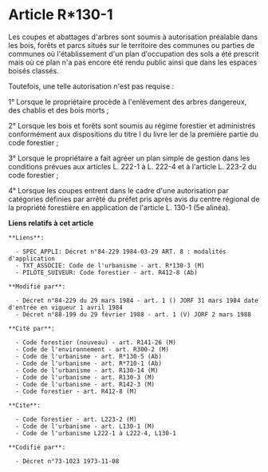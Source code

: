 # Article R*130-1

Les coupes et abattages d'arbres sont soumis à autorisation préalable dans les bois, forêts et parcs situés sur le territoire
des communes ou parties de communes où l'établissement d'un plan d'occupation des sols a été prescrit mais où ce plan n'a pas
encore été rendu public ainsi que dans les espaces boisés classés.

Toutefois, une telle autorisation n'est pas requise :

1° Lorsque le propriétaire procède à l'enlèvement des arbres dangereux, des chablis et des bois morts ;

2° Lorsque les bois et forêts sont soumis au régime forestier et administrés conformément aux dispositions du titre I du
livre Ier de la première partie du code forestier ;

3° Lorsque le propriétaire a fait agréer un plan simple de gestion dans les conditions prévues aux articles L. 222-1 à L.
222-4 et à l'article L. 223-2 du code forestier ;

4° Lorsque les coupes entrent dans le cadre d'une autorisation par catégories définies par arrêté du préfet pris après avis
du centre régional de la propriété forestière en application de l'article L. 130-1 (5e alinéa).

**Liens relatifs à cet article**

	**Liens**:

	  - SPEC_APPLI: Décret n°84-229 1984-03-29 ART. 8 : modalités d'application
	  - TXT_ASSOCIE: Code de l'urbanisme - art. R*130-3 (M)
	  - PILOTE_SUIVEUR: Code forestier - art. R412-8 (Ab)

	**Modifié par**:

	  - Décret n°84-229 du 29 mars 1984 - art. 1 () JORF 31 mars 1984 date d'entrée en vigueur 1 avril 1984
	  - Décret n°88-199 du 29 février 1988 - art. 1 (V) JORF 2 mars 1988

	**Cité par**:

	  - Code forestier (nouveau) - art. R141-26 (M)
	  - Code de l'environnement - art. R300-2 (M)
	  - Code de l'urbanisme - art. R*130-5 (Ab)
	  - Code de l'urbanisme - art. R*710-1 (Ab)
	  - Code de l'urbanisme - art. R130-14 (M)
	  - Code de l'urbanisme - art. R130-3 (M)
	  - Code de l'urbanisme - art. R142-3 (M)
	  - Code forestier - art. R412-8 (M)

	**Cite**:

	  - Code forestier - art. L223-2 (M)
	  - Code de l'urbanisme - art. L130-1 (M)
	  - Code de l'urbanisme L222-1 à L222-4, L130-1

	**Codifié par**:

	  - Décret n°73-1023 1973-11-08
